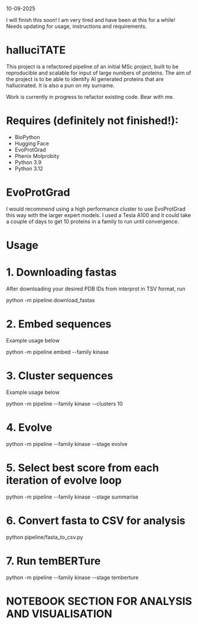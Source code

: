 10-09-2025

I will finish this soon! I am very tired and have been at this for a while! Needs updating for usage, instructions and requirements.

# halluciTATE

This project is a refactored pipeline of an initial MSc project, built to be reproducible and scalable for input of large numbers of proteins. The aim of the project is to be able to identify AI generated proteins that are hallucinated. It is also a pun on my surname.

Work is currently in progress to refactor existing code. Bear with me.

# Requires (definitely not finished!):

- BioPython
- Hugging Face
- EvoProtGrad
- Phenix Molprobity
- Python 3.9
- Python 3.12

# EvoProtGrad

I would recommend using a high performance cluster to use EvoProtGrad this way with the larger expert models. I used a Tesla A100 and it could take a couple of days to get 10 proteins in a family to run until convergence.


# Usage 

# 1. Downloading fastas
After downloading your desired PDB IDs from interprot in TSV format, run

python -m pipeline.download_fastas

# 2. Embed sequences
Example usage below

python -m pipeline.embed --family kinase

# 3. Cluster sequences
Example usage below

python -m pipeline --family kinase --clusters 10

# 4. Evolve

python -m pipeline --family kinase --stage evolve

# 5. Select best score from each iteration of evolve loop

python -m pipeline --family kinase --stage summarise

# 6. Convert fasta to CSV for analysis
python pipeline/fasta_to_csv.py

# 7. Run temBERTure

python -m pipeline --family kinase --stage temberture


# NOTEBOOK SECTION FOR ANALYSIS AND VISUALISATION





